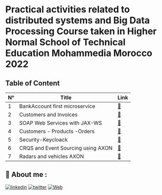 
# Practical activities related to distributed systems and Big Data Processing Course taken in Higher Normal School of Technical Education Mohammedia Morocco 2022

## Table of Content

|           N°              |                     Title                     |          Link        |
|     -----------------    |        ----------------------------------     |       ---------      |
|           1            |            BankAccount first microservice         | [:link:](bank-account-microservice "") |
|           2            |            Customers and Invoices         | [:link:](Customers%20and%20Invoices "") |
|           3            |            SOAP Web Services with JAX-WS        | [:link:](SOAP%20Web%20Services%20with%20JAX-WS "") |
|           4            |            Customers - Products -Orders         | [:link:](Customers-Products-Orders "") |
|           5            |            Security-Keycloack         | [:link:](Security-Keycloack "") |
|           6            |            CRQS and Event Sourcing using AXON         | [:link:](Accounts-AXON "") |
|           7            |            Radars and vehicles AXON         | [:link:](speedcameras "") |


## 🔗 About me :
[![linkedin](https://img.shields.io/badge/linkedin-0A66C2?style=for-the-badge&logo=linkedin&logoColor=white)](https://www.linkedin.com/in/hamzaaitbenyissa/)
[![twitter](https://img.shields.io/badge/twitter-1DA1F2?style=for-the-badge&logo=twitter&logoColor=white)](https://twitter.com/h_aitbenyissa)
[![Web](https://img.shields.io/badge/web-1DA1F2?style=for-the-badge&logo=web)](https://benyissa.com)
